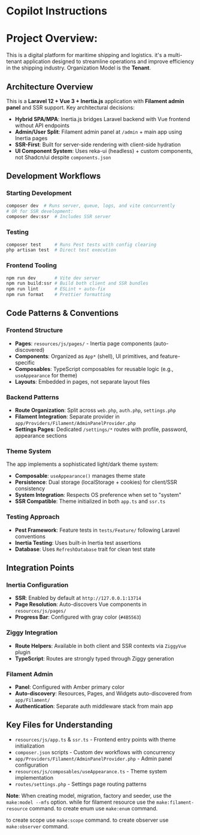 # Copilot Instructions
# Project Overview: 
This is a digital platform for maritime shipping and logistics. it's a multi-tenant application designed to streamline operations and improve efficiency in the shipping industry.
Organization Model is the **Tenant**.
## Architecture Overview

This is a **Laravel 12 + Vue 3 + Inertia.js** application with **Filament admin panel** and SSR support. Key architectural decisions:

- **Hybrid SPA/MPA**: Inertia.js bridges Laravel backend with Vue frontend without API endpoints
- **Admin/User Split**: Filament admin panel at `/admin` + main app using Inertia pages
- **SSR-First**: Built for server-side rendering with client-side hydration
- **UI Component System**: Uses reka-ui (headless) + custom components, not Shadcn/ui despite `components.json`

## Development Workflows

### Starting Development
```bash
composer dev  # Runs server, queue, logs, and vite concurrently
# OR for SSR development:
composer dev:ssr  # Includes SSR server
```

### Testing
```bash
composer test     # Runs Pest tests with config clearing
php artisan test  # Direct test execution
```

### Frontend Tooling
```bash
npm run dev       # Vite dev server
npm run build:ssr # Build both client and SSR bundles
npm run lint      # ESLint + auto-fix
npm run format    # Prettier formatting
```

## Code Patterns & Conventions

### Frontend Structure
- **Pages**: `resources/js/pages/` - Inertia page components (auto-discovered)
- **Components**: Organized as `App*` (shell), UI primitives, and feature-specific
- **Composables**: TypeScript composables for reusable logic (e.g., `useAppearance` for theme)
- **Layouts**: Embedded in pages, not separate layout files

### Backend Patterns
- **Route Organization**: Split across `web.php`, `auth.php`, `settings.php`
- **Filament Integration**: Separate provider in `app/Providers/Filament/AdminPanelProvider.php`
- **Settings Pages**: Dedicated `/settings/*` routes with profile, password, appearance sections

### Theme System
The app implements a sophisticated light/dark theme system:
- **Composable**: `useAppearance()` manages theme state
- **Persistence**: Dual storage (localStorage + cookies) for client/SSR consistency
- **System Integration**: Respects OS preference when set to "system"
- **SSR Compatible**: Theme initialized in both `app.ts` and `ssr.ts`

### Testing Approach
- **Pest Framework**: Feature tests in `tests/Feature/` following Laravel conventions
- **Inertia Testing**: Uses built-in Inertia test assertions
- **Database**: Uses `RefreshDatabase` trait for clean test state

## Integration Points

### Inertia Configuration
- **SSR**: Enabled by default at `http://127.0.0.1:13714`
- **Page Resolution**: Auto-discovers Vue components in `resources/js/pages/`
- **Progress Bar**: Configured with gray color (`#4B5563`)

### Ziggy Integration
- **Route Helpers**: Available in both client and SSR contexts via `ZiggyVue` plugin
- **TypeScript**: Routes are strongly typed through Ziggy generation

### Filament Admin
- **Panel**: Configured with Amber primary color
- **Auto-discovery**: Resources, Pages, and Widgets auto-discovered from `app/Filament/`
- **Authentication**: Separate auth middleware stack from main app

## Key Files for Understanding

- `resources/js/app.ts` & `ssr.ts` - Frontend entry points with theme initialization
- `composer.json` scripts - Custom dev workflows with concurrency
- `app/Providers/Filament/AdminPanelProvider.php` - Admin panel configuration
- `resources/js/composables/useAppearance.ts` - Theme system implementation
- `routes/settings.php` - Settings page routing patterns

**Note**: When creating model, migration, factory and seeder, use the `make:model --mfs` option.
while for filament resource use the `make:filament-resource` command.
to create enum use `make:enum` command.

to create scope use `make:scope` command.
to create observer use `make:observer` command.

